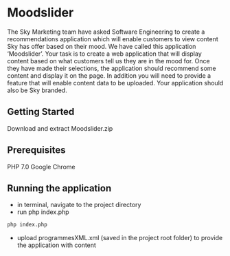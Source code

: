 # Moodslider

The Sky Marketing team have asked Software Engineering to create a recommendations application which will enable customers 
to view content Sky has offer based on their mood. We have called this application ‘Moodslider’.
Your task is to create a web application that will display content based on what customers tell us they are in the mood for. 
Once they have made their selections, the application should recommend some content and display it on the page. 
In addition you will need to provide a feature that will enable content data to be uploaded. Your application should also be Sky branded. 

## Getting Started
Download and extract Moodslider.zip

## Prerequisites
PHP 7.0
Google Chrome

## Running the application
- in terminal, navigate to the project directory
- run php index.php 
```bash
php index.php
```
- upload programmesXML.xml (saved in the project root folder) to provide the application with content 
